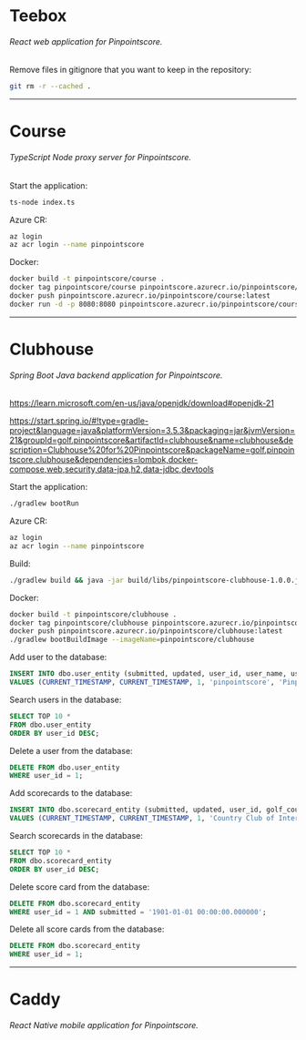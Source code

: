 # Teebox
###### React web application for Pinpointscore.

Remove files in gitignore that you want to keep in the repository:

```bash
git rm -r --cached .
```

---

# Course
###### TypeScript Node proxy server for Pinpointscore.

Start the application:
```bash
ts-node index.ts
```

Azure CR:
```bash
az login
az acr login --name pinpointscore
```

Docker:
```bash
docker build -t pinpointscore/course .
docker tag pinpointscore/course pinpointscore.azurecr.io/pinpointscore/course:latest
docker push pinpointscore.azurecr.io/pinpointscore/course:latest
docker run -d -p 8080:8080 pinpointscore.azurecr.io/pinpointscore/course
```

---

# Clubhouse
###### Spring Boot Java backend application for Pinpointscore.

https://learn.microsoft.com/en-us/java/openjdk/download#openjdk-21

https://start.spring.io/#!type=gradle-project&language=java&platformVersion=3.5.3&packaging=jar&jvmVersion=21&groupId=golf.pinpointscore&artifactId=clubhouse&name=clubhouse&description=Clubhouse%20for%20Pinpointscore&packageName=golf.pinpointscore.clubhouse&dependencies=lombok,docker-compose,web,security,data-jpa,h2,data-jdbc,devtools

Start the application:
```bash
./gradlew bootRun
```

Azure CR:
```bash
az login
az acr login --name pinpointscore
```

Build:
```bash
./gradlew build && java -jar build/libs/pinpointscore-clubhouse-1.0.0.jar
```

Docker:
```bash
docker build -t pinpointscore/clubhouse .
docker tag pinpointscore/clubhouse pinpointscore.azurecr.io/pinpointscore/clubhouse:latest
docker push pinpointscore.azurecr.io/pinpointscore/clubhouse:latest
./gradlew bootBuildImage --imageName=pinpointscore/clubhouse
```

Add user to the database:
```sql
INSERT INTO dbo.user_entity (submitted, updated, user_id, user_name, user_first_name, user_last_name, user_email, user_country, user_city, user_course, user_handicap) 
VALUES (CURRENT_TIMESTAMP, CURRENT_TIMESTAMP, 1, 'pinpointscore', 'Pinpoint', 'Score', 'pinpointscore@example.com', 'USA', 'Buffalo', 'Country Club of Internet', 0);
```

Search users in the database:
```sql
SELECT TOP 10 * 
FROM dbo.user_entity
ORDER BY user_id DESC;
```

Delete a user from the database:
```sql
DELETE FROM dbo.user_entity
WHERE user_id = 1;
```

Add scorecards to the database:
```sql
INSERT INTO dbo.scorecard_entity (submitted, updated, user_id, golf_course, golf_course_par, holes_played, total_score, hole_one_score, hole_two_score, hole_three_score, hole_four_score, hole_five_score, hole_six_score, hole_seven_score, hole_eight_score, hole_nine_score, hole_ten_score, hole_eleven_score, hole_twelve_score, hole_thirteen_score, hole_fourteen_score, hole_fifteen_score, hole_sixteen_score, hole_seventeen_score, hole_eighteen_score) 
VALUES (CURRENT_TIMESTAMP, CURRENT_TIMESTAMP, 1, 'Country Club of Internet', 72, 18, 72, 4, 4, 4, 4, 4, 4, 4, 4, 4, 4, 4, 4, 4, 4, 4, 4, 4, 4);
```

Search scorecards in the database:
```sql
SELECT TOP 10 * 
FROM dbo.scorecard_entity
ORDER BY user_id DESC;
```

Delete score card from the database:
```sql
DELETE FROM dbo.scorecard_entity
WHERE user_id = 1 AND submitted = '1901-01-01 00:00:00.000000';
```

Delete all score cards from the database:
```sql
DELETE FROM dbo.scorecard_entity
WHERE user_id = 1;
```

---

# Caddy
###### React Native mobile application for Pinpointscore.
